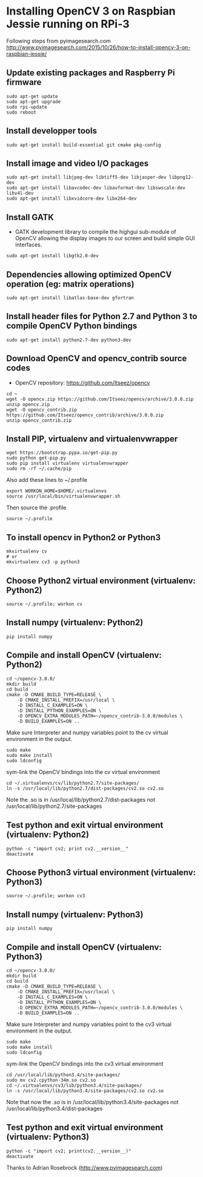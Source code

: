 
Installing OpenCV 3 on Raspbian Jessie running on RPi-3
=======================================================

Following steps from pyimagesearch.com
http://www.pyimagesearch.com/2015/10/26/how-to-install-opencv-3-on-raspbian-jessie/

Update existing packages and Raspberry Pi firmware
--------------------------------------------------
```
sudo apt-get update
sudo apt-get upgrade
sudo rpi-update
sudo reboot
```

Install developper tools
------------------------
```
sudo apt-get install build-essential git cmake pkg-config
```

Install image and video I/O packages
------------------------------------
```
sudo apt-get install libjpeg-dev libtiff5-dev libjasper-dev libpng12-dev
sudo apt-get install libavcodec-dev libavformat-dev libswscale-dev libv4l-dev
sudo apt-get install libxvidcore-dev libx264-dev
```

Install GATK
------------
* GATK development library to compile the highgui sub-module of OpenCV allowing the display images to our screen and build simple GUI interfaces.
```
sudo apt-get install libgtk2.0-dev
```

Dependencies allowing optimized OpenCV operation (eg: matrix operations)
------------------------------------------------------------------------

```
sudo apt-get install libatlas-base-dev gfortran
```

Install header files for Python 2.7 and Python 3 to compile OpenCV Python bindings
----------------------------------------------------------------------------------

```
sudo apt-get install python2.7-dev python3-dev
```

Download OpenCV and opencv_contrib source codes
-----------------------------------------------
* OpenCV repository: https://github.com/Itseez/opencv
```
cd ~
wget -O opencv.zip https://github.com/Itseez/opencv/archive/3.0.0.zip
unzip opencv.zip
wget -O opencv_contrib.zip https://github.com/Itseez/opencv_contrib/archive/3.0.0.zip
unzip opencv_contrib.zip
```

Install PIP, virtualenv and virtualenvwrapper
---------------------------------------------
```
wget https://bootstrap.pypa.io/get-pip.py
sudo python get-pip.py
sudo pip install virtualenv virtualenvwrapper
sudo rm -rf ~/.cache/pip
```
Also add these lines to ~/.profile

```
export WORKON_HOME=$HOME/.virtualenvs
source /usr/local/bin/virtualenvwrapper.sh
```
Then source the .profile
```
source ~/.profile
```
To install opencv in Python2 or Python3
----------------------------
```
mkvirtualenv cv
# or 
mkvirtualenv cv3 -p python3
```
Choose Python2 virtual environment (virtualenv: Python2)
----------------------------------
```
source ~/.profile; workon cv
```
Install numpy (virtualenv: Python2)
-------------
```
pip install numpy
```
Compile and install OpenCV (virtualenv: Python2)
--------------------------
```
cd ~/opencv-3.0.0/
mkdir build
cd build
cmake -D CMAKE_BUILD_TYPE=RELEASE \
	-D CMAKE_INSTALL_PREFIX=/usr/local \
	-D INSTALL_C_EXAMPLES=ON \
	-D INSTALL_PYTHON_EXAMPLES=ON \
	-D OPENCV_EXTRA_MODULES_PATH=~/opencv_contrib-3.0.0/modules \
	-D BUILD_EXAMPLES=ON ..
```
Make sure Interpreter and numpy variables point to the cv virtual environment in the output.
```
sudo make
sudo make install
sudo ldconfig
```
sym-link the OpenCV bindings into the cv virtual environment
```
cd ~/.virtualenvs/cv/lib/python2.7/site-packages/
ln -s /usr/local/lib/python2.7/dist-packages/cv2.so cv2.so
```
Note the .so is in /usr/local/lib/python2.7/dist-packages not /usr/local/lib/python2.7/site-packages

Test python and exit virtual environment (virtualenv: Python2)
------------------------
```
python -c "import cv2; print cv2.__version__"
deactivate
```

Choose Python3 virtual environment (virtualenv: Python3)
----------------------------------
```
source ~/.profile; workon cv3
```
Install numpy (virtualenv: Python3)
-------------
```
pip install numpy
```
Compile and install OpenCV (virtualenv: Python3)
--------------------------
```
cd ~/opencv-3.0.0/
mkdir build
cd build
cmake -D CMAKE_BUILD_TYPE=RELEASE \
	-D CMAKE_INSTALL_PREFIX=/usr/local \
	-D INSTALL_C_EXAMPLES=ON \
	-D INSTALL_PYTHON_EXAMPLES=ON \
	-D OPENCV_EXTRA_MODULES_PATH=~/opencv_contrib-3.0.0/modules \
	-D BUILD_EXAMPLES=ON ..
```
Make sure Interpreter and numpy variables point to the cv3 virtual environment in the output.
```
sudo make
sudo make install
sudo ldconfig
```
sym-link the OpenCV bindings into the cv3 virtual environment
```
cd /usr/local/lib/python3.4/site-packages/
sudo mv cv2.cpython-34m.so cv2.so
cd ~/.virtualenvs/cv3/lib/python3.4/site-packages/
ln -s /usr/local/lib/python3.4/site-packages/cv2.so cv2.so
```
Note that now the .so is in /usr/local/lib/python3.4/site-packages not /usr/local/lib/python3.4/dist-packages

Test python and exit virtual environment (virtualenv: Python3)
------------------------
```
python -c "import cv2; print(cv2.__version__)"
deactivate
```

Thanks to Adrian Rosebrock (http://www.pyimagesearch.com)


